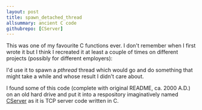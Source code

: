 ```yaml
---
layout: post
title: spawn_detached_thread
allsummary: ancient C code
githubrepo: [CServer]
---
```

This was one of my favourite C functions ever. I don't remember when I first wrote it but I think
I recreated it at least a couple of times on different projects (possibly for different employers):

<script src="https://gist.github.com/adsgray/8364610.js"></script>

I'd use it to spawn a *pthread* thread which would go and do something that might take a while and whose
result I didn't care about. 

I found some of this code (complete with original README, ca. 2000 A.D.) on an old hard drive and put it into a respository imaginatively named [CServer](https://github.com/adsgray/CServer) as
it is TCP server code written in C.

